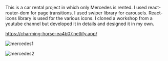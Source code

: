 This is a car rental project in which only Mercedes is rented. I used react-router-dom for page transitions. I used swiper library for carousels. React-icons library is used for the various icons. I cloned a workshop from a youtube channel but developed it in details and designed it in my own.

https://charming-horse-ea4b07.netlify.app/

![mercedes1](https://user-images.githubusercontent.com/114237174/225049605-f395bebb-58b5-49b9-9206-5002a959ecfe.png)

![mercedes2](https://user-images.githubusercontent.com/114237174/225049632-c04f3c26-e67e-4da9-8f75-05f2aba0a820.png)
